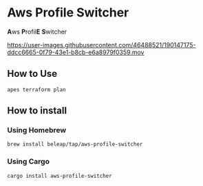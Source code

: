 # Aws Profile Switcher

**A**ws **P**rofil**E** **S**witcher

https://user-images.githubusercontent.com/46488521/190147175-ddcc6665-0f79-43e1-b8cb-e6a8979f0359.mov


## How to Use

```
apes terraform plan
```

## How to install

### Using Homebrew

```
brew install beleap/tap/aws-profile-switcher
```

### Using Cargo

```
cargo install aws-profile-switcher
```
